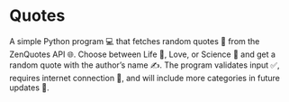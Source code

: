 # Quotes
A simple Python program 💻 that fetches random quotes 📜 from the ZenQuotes API 🌐. Choose between Life 🌱, Love, or Science 🔬 and get a random quote with the author’s name ✍️. The program validates input ✅, requires internet connection 📶, and will include more categories in future updates 🚀.
